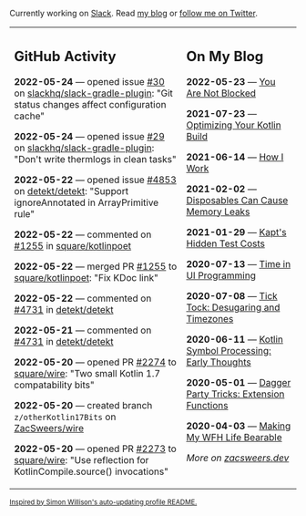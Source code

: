 Currently working on [Slack](https://slack.com/). Read [my blog](https://zacsweers.dev/) or [follow me on Twitter](https://twitter.com/ZacSweers).

<table><tr><td valign="top" width="60%">

## GitHub Activity
<!-- githubActivity starts -->
**2022-05-24** — opened issue [#30](https://github.com/slackhq/slack-gradle-plugin/issues/30) on [slackhq/slack-gradle-plugin](https://github.com/slackhq/slack-gradle-plugin): "Git status changes affect configuration cache"

**2022-05-24** — opened issue [#29](https://github.com/slackhq/slack-gradle-plugin/issues/29) on [slackhq/slack-gradle-plugin](https://github.com/slackhq/slack-gradle-plugin): "Don't write thermlogs in clean tasks"

**2022-05-22** — opened issue [#4853](https://github.com/detekt/detekt/issues/4853) on [detekt/detekt](https://github.com/detekt/detekt): "Support ignoreAnnotated in ArrayPrimitive rule"

**2022-05-22** — commented on [#1255](https://github.com/square/kotlinpoet/pull/1255#issuecomment-1133954979) in [square/kotlinpoet](https://github.com/square/kotlinpoet)

**2022-05-22** — merged PR [#1255](https://github.com/square/kotlinpoet/pull/1255) to [square/kotlinpoet](https://github.com/square/kotlinpoet): "Fix KDoc link"

**2022-05-22** — commented on [#4731](https://github.com/detekt/detekt/issues/4731#issuecomment-1133900734) in [detekt/detekt](https://github.com/detekt/detekt)

**2022-05-21** — commented on [#4731](https://github.com/detekt/detekt/issues/4731#issuecomment-1133791877) in [detekt/detekt](https://github.com/detekt/detekt)

**2022-05-20** — opened PR [#2274](https://github.com/square/wire/pull/2274) to [square/wire](https://github.com/square/wire): "Two small Kotlin 1.7 compatability bits"

**2022-05-20** — created branch `z/otherKotlin17Bits` on [ZacSweers/wire](https://github.com/ZacSweers/wire)

**2022-05-20** — opened PR [#2273](https://github.com/square/wire/pull/2273) to [square/wire](https://github.com/square/wire): "Use reflection for KotlinCompile.source() invocations"
<!-- githubActivity ends -->
</td><td valign="top" width="40%">

## On My Blog
<!-- blog starts -->
**2022-05-23** — [You Are Not Blocked](https://www.zacsweers.dev/you-are-not-blocked/)

**2021-07-23** — [Optimizing Your Kotlin Build](https://www.zacsweers.dev/optimizing-your-kotlin-build/)

**2021-06-14** — [How I Work](https://www.zacsweers.dev/how-i-work/)

**2021-02-02** — [Disposables Can Cause Memory Leaks](https://www.zacsweers.dev/disposables-can-cause-memory-leaks/)

**2021-01-29** — [Kapt's Hidden Test Costs](https://www.zacsweers.dev/kapts-hidden-test-costs/)

**2020-07-13** — [Time in UI Programming](https://www.zacsweers.dev/time-in-ui/)

**2020-07-08** — [Tick Tock: Desugaring and Timezones](https://www.zacsweers.dev/ticktock-desugaring-timezones/)

**2020-06-11** — [Kotlin Symbol Processing: Early Thoughts](https://www.zacsweers.dev/kotlin-symbol-processor-early-thoughts/)

**2020-05-01** — [Dagger Party Tricks: Extension Functions](https://www.zacsweers.dev/dagger-party-tricks-extension-functions/)

**2020-04-03** — [Making My WFH Life Bearable](https://www.zacsweers.dev/making-wfh-life-bearable/)
<!-- blog ends -->
_More on [zacsweers.dev](https://zacsweers.dev/)_
</td></tr></table>

<sub><a href="https://simonwillison.net/2020/Jul/10/self-updating-profile-readme/">Inspired by Simon Willison's auto-updating profile README.</a></sub>